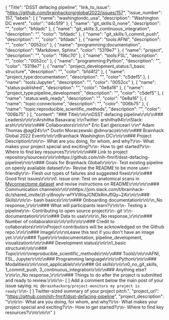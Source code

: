 {
  "Title": "DSST defacing pipeline",
  "link_to_issue": "https://github.com/brainhackorg/global2022/issues/157",
  "issue_number": 157,
  "labels": [
    {
      "name": "washingtondc_usa",
      "description": "Washington DC event",
      "color": "d4c5f9"
    },
    {
      "name": "git_skills:0_none",
      "description": "",
      "color": "bfdadc"
    },
    {
      "name": "git_skills:3_continuous_integration",
      "description": "",
      "color": "bfdadc"
    },
    {
      "name": "git_skills:1_commit_push",
      "description": "",
      "color": "bfdadc"
    },
    {
      "name": "tools:AFNI",
      "description": "",
      "color": "0052cc"
    },
    {
      "name": "programming:documentation",
      "description": "Markdown, Sphinx",
      "color": "5319e7"
    },
    {
      "name": "project",
      "description": "",
      "color": "f9bc70"
    },
    {
      "name": "tools:FSL",
      "description": "",
      "color": "0052cc"
    },
    {
      "name": "programming:Python",
      "description": "",
      "color": "5319e7"
    },
    {
      "name": "project_development_status:1_basic structure",
      "description": "",
      "color": "bfd4f2"
    },
    {
      "name": "project_type:documentation",
      "description": "",
      "color": "c5def5"
    },
    {
      "name": "tools:Jupyter",
      "description": "",
      "color": "0052cc"
    },
    {
      "name": "status:published",
      "description": "",
      "color": "0e8a16"
    },
    {
      "name": "project_type:pipeline_development",
      "description": "",
      "color": "c5def5"
    },
    {
      "name": "status:web_ready",
      "description": "",
      "color": "0e8a16"
    },
    {
      "name": "topic:connectome",
      "description": "",
      "color": "006b75"
    },
    {
      "name": "topic:reproducible_scientific_methods",
      "description": "",
      "color": "006b75"
    }
  ],
  "content": "### Title\r\n\r\nDSST defacing pipeline\r\n\r\n### Leaders\r\n\r\nArshitha Basavaraj \r\nTwitter: arshitha94\r\nSlack: arsh\r\n\r\n\r\n### Collaborators\r\n\r\n* Eric Earl @ericearl \r\n* Adam Thomas @agt24\r\n* Dustin Moraczewski @dmoracze\r\n\r\n### Brainhack Global 2022 Event\r\n\r\nBrainhack Washington DC\r\n\r\n### Project Description\r\n\r\n- What are you doing, for whom, and why?\r\n- What makes your project special and exciting?\r\n- How to get started?\r\n- Where to find key resources?\r\n\r\n\r\n### Link to project repository/sources\r\n\r\nhttps://github.com/nih-fmrif/dsst-defacing-pipeline\r\n\r\n### Goals for Brainhack Global\r\n\r\n- Test existing pipeline on openly available dataset\r\n- Revise the README to be more user-friendly\r\n- Flesh out types of failures and suggested fixes\r\n\r\n### Good first issues\r\n\r\n1. issue one: Test on anatomical scans in [Myconnectome dataset](https://openneuro.org/datasets/ds000031/versions/1.0.0) and revise instructions on README\r\n\r\n\r\n### Communication channels\r\n\r\nhttps://join.slack.com/t/brainhack-dc/shared_invite/zt-yi8noylv-wfYVWiqJCNDkRmJflQy~2A\r\n\r\n### Skills\r\n\r\n- bash basics\r\n\r\n### Onboarding documentation\r\n\r\n_No response_\r\n\r\n### What will participants learn?\r\n\r\n- Testing a pipeline\r\n- Contributing to open source project\r\n- git \r\n- documentation\r\n\r\n### Data to use\r\n\r\n_No response_\r\n\r\n### Number of collaborators\r\n\r\n1\r\n\r\n### Credit to collaborators\r\n\r\nProject contributors will be acknowledged on the Github repo.\r\n\r\n### Image\r\n\r\nLeave this text if you don't have an image yet.\r\n\r\n### Type\r\n\r\ndocumentation, pipeline_development, visualization\r\n\r\n### Development status\r\n\r\n1_basic structure\r\n\r\n### Topic\r\n\r\nreproducible_scientific_methods\r\n\r\n### Tools\r\n\r\nAFNI, FSL, Jupyter\r\n\r\n### Programming language\r\n\r\nPython\r\n\r\n### Modalities\r\n\r\nnot_applicable\r\n\r\n### Git skills\r\n\r\n0_no_git_skills, 1_commit_push, 3_continuous_integration\r\n\r\n### Anything else?\r\n\r\n_No response_\r\n\r\n### Things to do after the project is submitted and ready to review.\r\n\r\n- [ ] Add a comment below the main post of your issue saying: `Hi @brainhackorg/project-monitors my project is ready!`\r\n- [ ] Twitter-sized summary of your project pitch.",
  "project_url": "https://github.com/nih-fmrif/dsst-defacing-pipeline",
  "project_description": "\r\n\r\n- What are you doing, for whom, and why?\r\n- What makes your project special and exciting?\r\n- How to get started?\r\n- Where to find key resources?\r\n\r\n\r\n"
}